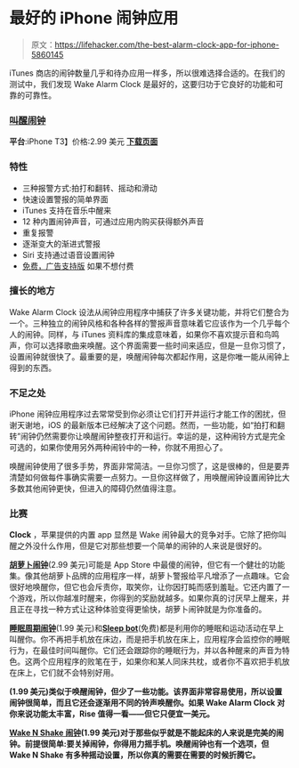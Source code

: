 # 最好的 iPhone 闹钟应用

> 原文：<https://lifehacker.com/the-best-alarm-clock-app-for-iphone-5860145>

iTunes 商店的闹钟数量几乎和待办应用一样多，所以很难选择合适的。在我们的测试中，我们发现 Wake Alarm Clock 是最好的，这要归功于它良好的功能和可靠的可靠性。



### [**叫醒闹钟**](https://itunes.apple.com/US/app/id616764635?mt=8)

**平台**:iPhone
T3】价格:2.99 美元
[**下载页面**](https://itunes.apple.com/US/app/id616764635?mt=8)

### **特性**

*   三种报警方式:拍打和翻转、摇动和滑动
*   快速设置警报的简单界面
*   iTunes 支持在音乐中醒来
*   12 种内置闹钟声音，可通过应用内购买获得额外声音
*   重复报警
*   逐渐变大的渐进式警报
*   Siri 支持通过语音设置闹钟
*   [免费，广告支持版](https://itunes.apple.com/us/app/wake-alarm-clock-free/id877616609?mt=8) 如果不想付费

### **擅长的地方**

Wake Alarm Clock 设法从闹钟应用程序中捕获了许多关键功能，并将它们整合为一个。三种独立的闹钟风格和各种各样的警报声音意味着它应该作为一个几乎每个人的闹钟。同样，与 iTunes 资料库的集成意味着，如果你不喜欢提示音和鸟鸣声，你可以选择歌曲来唤醒。这个界面需要一些时间来适应，但是一旦你习惯了，设置闹钟就很快了。最重要的是，唤醒闹钟每次都起作用，这是你唯一能从闹钟上得到的东西。

### **不足之处**

iPhone 闹钟应用程序过去常常受到你必须让它们打开并运行才能工作的困扰，但谢天谢地，iOS 的最新版本已经解决了这个问题。然而，一些功能，如“拍打和翻转”闹钟仍然需要你让唤醒闹钟整夜打开和运行。幸运的是，这种闹铃方式是完全可选的，如果你使用另外两种闹铃中的一种，你就不用担心了。

唤醒闹钟使用了很多手势，界面非常简洁。一旦你习惯了，这是很棒的，但是要弄清楚如何做每件事确实需要一点努力。一旦你这样做了，用唤醒闹钟设置闹钟比大多数其他闹钟更快，但进入的障碍仍然值得注意。

### **比赛**

**Clock** ，苹果提供的内置 app 显然是 Wake 闹钟最大的竞争对手。它除了把你叫醒之外没什么作用，但是它对那些想要一个简单的闹钟的人来说是很好的。

[**胡萝卜闹钟**](https://itunes.apple.com/US/app/id623700355?mt=8)(2.99 美元)可能是 App Store 中最傻的闹钟，但它有一个健壮的功能集。像其他胡萝卜品牌的应用程序一样，胡萝卜警报给平凡增添了一点趣味。它会很好地唤醒你，但它也会斥责你，取笑你，让你因打盹而感到羞耻。它还内置了一个游戏，所以你越准时醒来，你得到的奖励就越多。如果你真的讨厌早上醒来，并且正在寻找一种方式让这种体验变得更愉快，胡萝卜闹钟就是为你准备的。

[**睡眠周期闹钟**](https://itunes.apple.com/US/app/id320606217?mt=8)(1.99 美元)和[**Sleep bot**](https://itunes.apple.com/us/app/id578829107?mt=8)(免费)都是利用你的睡眠和运动活动在早上叫醒你。你不再把手机放在床边，而是把手机放在床上，应用程序会监控你的睡眠行为，在最佳时间叫醒你。它们还会跟踪你的睡眠行为，并以各种醒来的声音为特色。这两个应用程序的败笔在于，如果你和某人同床共枕，或者你不喜欢把手机放在床上，它们就不会特别好用。

[](https://itunes.apple.com/US/app/id577221529?mt=8)**(1.99 美元)类似于唤醒闹钟，但少了一些功能。该界面非常容易使用，所以设置闹钟很简单，而且它还会逐渐用不同的铃声唤醒你。如果 Wake Alarm Clock 对你来说功能太丰富，Rise 值得一看——但它只便宜一美元。**

**[**Wake N Shake 闹钟**](https://itunes.apple.com/US/app/id461785823?mt=8)(1.99 美元)对于那些似乎就是不能起床的人来说是完美的闹钟。前提很简单:要关掉闹钟，你得用力摇手机。唤醒闹钟也有一个选项，但 Wake N Shake 有多种摇动设置，所以你真的需要在需要的时候折腾它。**